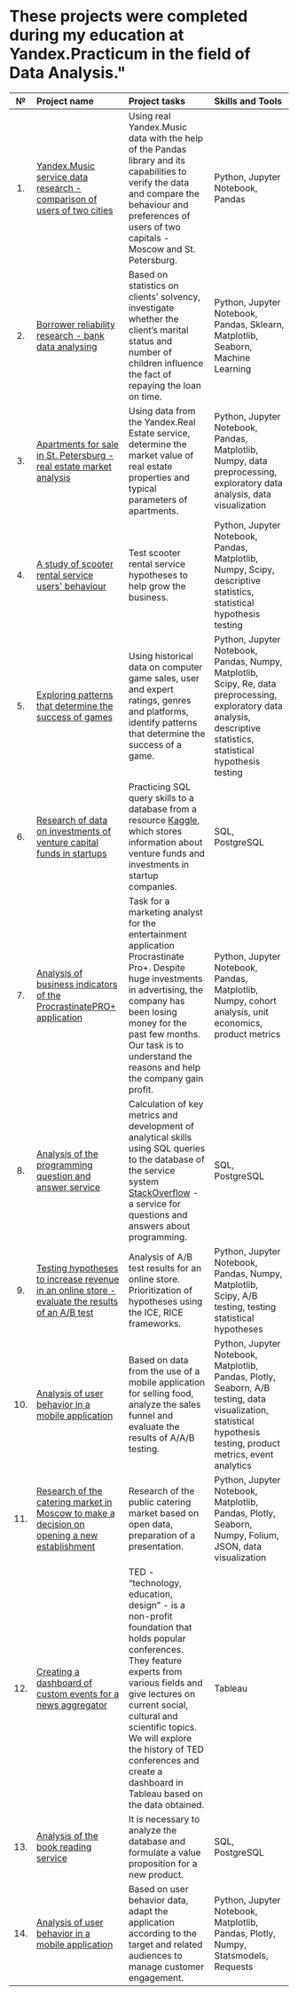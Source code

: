 # These projects were completed during my education at Yandex.Practicum in the field of Data Analysis."
| № | Project name | Project tasks | Skills and Tools | 
|:---:| :---------------------- | :---------------------- | :---------------------- |
| 1. | [Yandex.Music service data research - comparison of users of two cities](https://github.com/iqzmn/yandex_practicum_projects/tree/main/Music%20of%20big%20cities) | Using real Yandex.Music data with the help of the Pandas library and its capabilities to verify the data and compare the behaviour and preferences of users of two capitals - Moscow and St. Petersburg. | Python, Jupyter Notebook, Pandas |
| 2. | [Borrower reliability research - bank data analysing](https://github.com/iqzmn/yandex_practicum_projects/tree/main/Borrower%20reliability%20research) | Based on statistics on clients’ solvency, investigate whether the client’s marital status and number of children influence the fact of repaying the loan on time. | Python, Jupyter Notebook, Pandas, Sklearn, Matplotlib, Seaborn, Machine Learning |
| 3. |[Apartments for sale in St. Petersburg - real estate market analysis](https://github.com/iqzmn/yandex_practicum_projects/tree/main/Research%20of%20advertisements%20for%20the%20sale%20of%20apartments)| Using data from the Yandex.Real Estate service, determine the market value of real estate properties and typical parameters of apartments. | Python, Jupyter Notebook, Pandas, Matplotlib, Numpy, data preprocessing, exploratory data analysis, data visualization |
| 4. |[A study of scooter rental service users' behaviour](https://github.com/iqzmn/yandex_practicum_projects/tree/main/Scooter%20rental%20service%20GoFast)| Test scooter rental service hypotheses to help grow the business. | Python, Jupyter Notebook, Pandas, Matplotlib, Numpy, Scipy, descriptive statistics, statistical hypothesis testing |
| 5. |[Exploring patterns that determine the success of games](https://github.com/iqzmn/yandex_practicum_projects/tree/main/Computer%20games%20market)| Using historical data on computer game sales, user and expert ratings, genres and platforms, identify patterns that determine the success of a game. | Python, Jupyter Notebook, Pandas, Numpy, Matplotlib, Scipy, Re, data preprocessing, exploratory data analysis, descriptive statistics, statistical hypothesis testing |
| 6. |[Research of data on investments of venture capital funds in startups](https://github.com/iqzmn/yandex_practicum_projects/tree/main/Basic%20SQL)| Practicing SQL query skills to a database from a resource [Kaggle](https://www.kaggle.com), which stores information about venture funds and investments in startup companies. | SQL, PostgreSQL |
| 7. |[Analysis of business indicators of the ProcrastinatePRO+ application](https://github.com/iqzmn/yandex_practicum_projects/tree/main/Analysis%20of%20business%20indicators)| Task for a marketing analyst for the entertainment application Procrastinate Pro+. Despite huge investments in advertising, the company has been losing money for the past few months. Our task is to understand the reasons and help the company gain profit. | Python, Jupyter Notebook, Pandas, Matplotlib, Numpy, cohort analysis, unit economics, product metrics |
| 8. |[Analysis of the programming question and answer service](https://github.com/iqzmn/yandex_practicum_projects/tree/main/Advanced%20SQL)| Calculation of key metrics and development of analytical skills using SQL queries to the database of the service system [StackOverflow](https://stackoverflow.com/) - a service for questions and answers about programming. | SQL, PostgreSQL |
| 9. |[Testing hypotheses to increase revenue in an online store - evaluate the results of an A/B test](https://github.com/iqzmn/yandex_practicum_projects/tree/main/Decision%20making%20in%20business)| Analysis of A/B test results for an online store. Prioritization of hypotheses using the ICE, RICE frameworks. | Python, Jupyter Notebook, Pandas, Numpy, Matplotlib, Scipy, A/B testing, testing statistical hypotheses |
| 10. |[Analysis of user behavior in a mobile application](https://github.com/iqzmn/yandex_practicum_projects/tree/main/Analysis%20of%20the%20AAB%20sales%20funnel%20test)| Based on data from the use of a mobile application for selling food, analyze the sales funnel and evaluate the results of A/A/B testing. | Python, Jupyter Notebook, Matplotlib, Pandas, Plotly, Seaborn, A/B testing, data visualization, statistical hypothesis testing, product metrics, event analytics |
| 11. |[Research of the catering market in Moscow to make a decision on opening a new establishment](https://github.com/iqzmn/yandex_practicum_projects/tree/main/Catering%20market)| Research of the public catering market based on open data, preparation of a presentation. | Python, Jupyter Notebook, Matplotlib, Pandas, Plotly, Seaborn, Numpy, Folium, JSON, data visualization|
| 12. |[Creating a dashboard of custom events for a news aggregator](https://public.tableau.com/shared/9MGS9XF94)| TED - “technology, education, design” - is a non-profit foundation that holds popular conferences. They feature experts from various fields and give lectures on current social, cultural and scientific topics. We will explore the history of TED conferences and create a dashboard in Tableau based on the data obtained. | Tableau |
| 13. |[Analysis of the book reading service](https://github.com/iqzmn/yandex_practicum_projects/tree/main/Book%20reading%20service)| It is necessary to analyze the database and formulate a value proposition for a new product. | SQL, PostgreSQL |
| 14. |[Analysis of user behavior in a mobile application](https://github.com/iqzmn/yandex_practicum_projects/tree/main/Mobile%20app)| Based on user behavior data, adapt the application according to the target and related audiences to manage customer engagement. | Python, Jupyter Notebook, Matplotlib, Pandas, Plotly, Numpy, Statsmodels, Requests |
